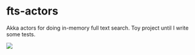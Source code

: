 # fts-actors
Akka actors for doing in-memory full text search. Toy project until I write some tests. 

![](https://i.imgur.com/EkCeMMI.gif)
